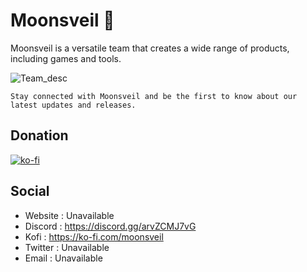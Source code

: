 # Moonsveil 🌙

Moonsveil is a versatile team that creates a wide range of products, including games and tools.

![Team_desc](https://github.com/user-attachments/assets/615546fe-c577-4f27-9167-74b1e35426d8)

`Stay connected with Moonsveil and be the first to know about our latest updates and releases.`

## Donation
[![ko-fi](https://ko-fi.com/img/githubbutton_sm.svg)](https://ko-fi.com/T6T713LX42)

## Social
- Website : Unavailable
- Discord : https://discord.gg/arvZCMJ7vG
- Kofi : https://ko-fi.com/moonsveil
- Twitter : Unavailable
- Email : Unavailable

